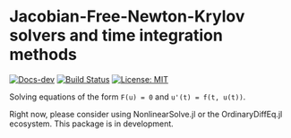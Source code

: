 # Jacobian-Free-Newton-Krylov solvers and time integration methods

[![Docs-dev](https://img.shields.io/badge/docs-dev-blue.svg)](https://NumericalMathematics.github.io/Ariadne.jl/dev/)
[![Build Status](https://github.com/NumericalMathematics/Ariadne.jl/actions/workflows/CI.yml/badge.svg?branch=main)](https://github.com/NumericalMathematics/Ariadne.jl/actions/workflows/CI.yml?query=branch%3Amain)
[![License: MIT](https://img.shields.io/badge/License-MIT-success.svg)](https://opensource.org/licenses/MIT)

Solving equations of the form `F(u) = 0` and `u'(t) = f(t, u(t))`.

Right now, please consider using NonlinearSolve.jl or the OrdinaryDiffEq.jl ecosystem.
This package is in development.
